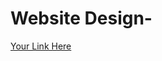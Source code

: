 # Website Design-

[Your Link Here](https://www.canva.com/design/DAFMGxtVtkU/kxwVctdayrYzPsgnF7yT4w/view?website#4)
